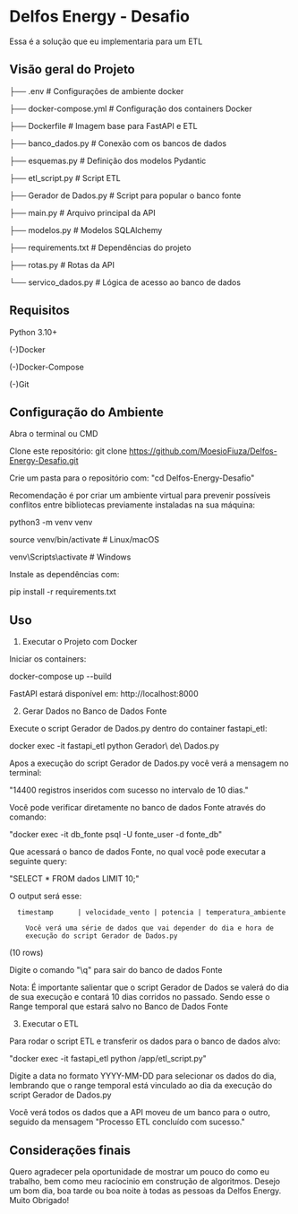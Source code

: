 
# Delfos Energy - Desafio


Essa é a solução que eu implementaria para um ETL





## Visão geral do Projeto
├── .env                # Configurações de ambiente docker

├── docker-compose.yml  # Configuração dos containers Docker

├── Dockerfile          # Imagem base para FastAPI e ETL

├── banco_dados.py      # Conexão com os bancos de dados

├── esquemas.py         # Definição dos modelos Pydantic

├── etl_script.py       # Script ETL

├── Gerador de Dados.py # Script para popular o banco fonte

├── main.py             # Arquivo principal da API

├── modelos.py          # Modelos SQLAlchemy

├── requirements.txt    # Dependências do projeto

├── rotas.py            # Rotas da API

└── servico_dados.py    # Lógica de acesso ao banco de dados





## Requisitos

Python 3.10+

(-)Docker  

(-)Docker-Compose

(-)Git
## Configuração do Ambiente

Abra o terminal ou CMD

Clone este repositório:
git clone https://github.com/MoesioFiuza/Delfos-Energy-Desafio.git

Crie um pasta para o repositório com:
"cd Delfos-Energy-Desafio"


Recomendação é por criar um ambiente virtual para prevenir possíveis conflitos entre bibliotecas previamente instaladas na sua máquina:

python3 -m venv venv

source venv/bin/activate  # Linux/macOS

venv\Scripts\activate     # Windows

Instale as dependências com:

pip install -r requirements.txt





## Uso


1. Executar o Projeto com Docker

Iniciar os containers:


docker-compose up --build


FastAPI estará disponível em: http://localhost:8000


2. Gerar Dados no Banco de Dados Fonte

Execute o script Gerador de Dados.py dentro do container fastapi_etl:


docker exec -it fastapi_etl python Gerador\ de\ Dados.py


Apos a execução do script Gerador de Dados.py você verá a mensagem no terminal:

"14400 registros inseridos com sucesso no intervalo de 10 dias."

Você pode verificar diretamente no banco de dados Fonte através do comando:

"docker exec -it db_fonte psql -U fonte_user -d fonte_db"

Que acessará o banco de dados Fonte, no qual você pode executar a seguinte query:


"SELECT * FROM dados LIMIT 10;"

O output será esse:





      timestamp      | velocidade_vento | potencia | temperatura_ambiente 

        Você verá uma série de dados que vai depender do dia e hora de
        execução do script Gerador de Dados.py 
 
 (10 rows)



Digite o comando "\q" para sair do banco de dados Fonte


Nota: É importante salientar que o script Gerador de Dados se valerá do dia de sua execução e contará 10 dias corridos no passado. Sendo esse o Range temporal que estará salvo no Banco de Dados Fonte



3. Executar o ETL



Para rodar o script ETL e transferir os dados para o banco de dados alvo:

"docker exec -it fastapi_etl python /app/etl_script.py"

Digite a data no formato YYYY-MM-DD para selecionar os dados do dia, lembrando que o range temporal está vinculado ao dia da execução do script Gerador de Dados.py


Você verá todos os dados que a API moveu de um banco para o outro, seguido da mensagem "Processo ETL concluído com sucesso."












## Considerações finais


Quero agradecer pela oportunidade de mostrar um pouco do como eu trabalho, bem como meu racíocinio em construção de algoritmos. Desejo um bom dia, boa tarde ou boa noite à todas as pessoas da Delfos Energy. Muito Obrigado!
